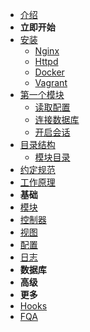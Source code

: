 - [介绍](guide/index.md)
- **立即开始**
- [安装](guide/install.md)
  - [Nginx](guide/nginx.md)
  - [Httpd](guide/httpd.md)
  - [Docker](guide/docker.md)
  - [Vagrant](guide/vagrant.md)
- [第一个模块](guide/start.md)
  - [读取配置](guide/cfg.md)
  - [连接数据库](guide/db.md)
  - [开启会话](guide/session.md)
- [目录结构](guide/structure.md)
  - [模块目录](guide/module.md)
- [约定规范](guide/convention.md)
- [工作原理](guide/how.md)
- **基础**
- [模块](guide/module/index.md)
- [控制器](guide/mvc/controller.md)
- [视图](guide/mvc/view.md)
- [配置](guide/config/index.md)
- [日志](guide/logger.md)
- **数据库**
- **高级**
- **更多**
- [Hooks](hooks.md)
- [FQA](fqa.md)
